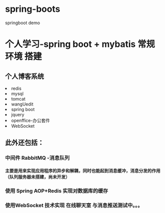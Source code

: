 # spring-boots
springboot demo
<h1>个人学习-spring boot + mybatis 常规环境 搭建  </h1>
<h2>个人博客系统</h2>
<ui>
    <li> redis</li>
    <li> mysql</li>
    <li> tomcat</li>
    <li> wangUedit</li>
    <li> spring boot</li>
    <li> jquery</li>
    <li>openffice-办公套件</li>
    <li>WebSocket</li>
    <ui>
<h2>此外还包括：</h2>
    
<h3>中间件 RabbitMQ -消息队列</h3>
    <h4>主要是用来实现应用程序的异步和解耦，同时也能起到消息缓冲，消息分发的作用（队列服务器未搭建，尚未开发）</h4>
<h3> 使用 Spring AOP+Redis 实现对数据库的缓存</h3>    
<h3>使用WebSocket 技术实现 在线聊天室  与消息推送测试中。。。</h3>
